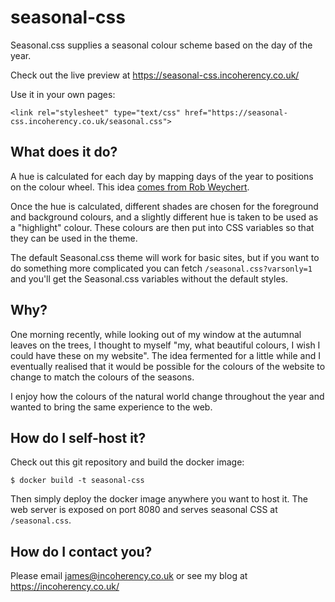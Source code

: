 # seasonal-css

Seasonal.css supplies a seasonal colour scheme based on the day of the year.

Check out the live preview at https://seasonal-css.incoherency.co.uk/

Use it in your own pages:

    <link rel="stylesheet" type="text/css" href="https://seasonal-css.incoherency.co.uk/seasonal.css"> 

## What does it do?

A hue is calculated for each day by mapping days of the year to positions on the
colour wheel. This idea [comes from Rob Weychert](https://v6.robweychert.com/blog/2019/12/dynamic-color-javascript-hsl/).

Once the hue is calculated, different shades are chosen for the foreground and background colours, and a slightly
different hue is taken to be used as a "highlight" colour. These colours are then put into CSS variables so that
they can be used in the theme.

The default Seasonal.css theme will work for basic sites, but if you want to do something more complicated
you can fetch `/seasonal.css?varsonly=1` and you'll get the Seasonal.css variables without the default styles.

## Why?

One morning recently, while looking out of my window at the autumnal leaves on the trees, I thought to
myself "my, what beautiful colours, I wish I could have these on my website". The idea fermented for a little
while and I eventually realised that it would be possible for the colours of the website to change
to match the colours of the seasons.

I enjoy how the colours of the natural world change throughout the year and wanted to bring the same experience
to the web.

## How do I self-host it?

Check out this git repository and build the docker image:

    $ docker build -t seasonal-css

Then simply deploy the docker image anywhere you want to host it. The web server is exposed
on port 8080 and serves seasonal CSS at `/seasonal.css`.

## How do I contact you?

Please email james@incoherency.co.uk or see my blog at https://incoherency.co.uk/
